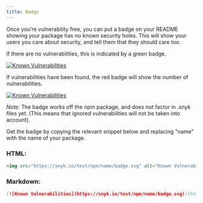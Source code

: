 ```yaml
---
title: Badge
---
```


Once you’re vulnerability free, you can put a badge on your README showing your package has no known security holes. This will show your users you care about security, and tell them that they should care too.

If there are no vulnerabilities, this is indicated by a green badge.

<a class="link--unstyled" href="https://snyk.io/test/npm/name"><img src="https://snyk.io/test/npm/name/badge.svg" alt="Known Vulnerabilities" data-canonical-src="https://snyk.io/test/npm/name/" style="max-width:100%;"></a>

If vulnerabilities have been found, the red badge will show the number of vulnerabilities.

<a class="link--unstyled" href="https://snyk.io/test/npm/jsbin"><img src="https://snyk.io/test/npm/jsbin/badge.svg" alt="Known Vulnerabilities" data-canonical-src="https://snyk.io/test/npm/jsbin/" style="max-width:100%;"></a>

_Note:_ The badge works off the npm package, and does not factor in .snyk files yet. (This means that ignored vulnerabilities will not be taken into account).

Get the badge by copying the relevant snippet below and replacing "name" with the name of your package.

### HTML:

```html
<img src="https://snyk.io/test/npm/name/badge.svg" alt="Known Vulnerabilities" data-canonical-src="https://snyk.io/test/npm/name style="max-width:100%;/>
```

### Markdown:

```md
[![Known Vulnerabilities](https://snyk.io/test/npm/name/badge.svg)](https://snyk.io/test/npm/name)
```

